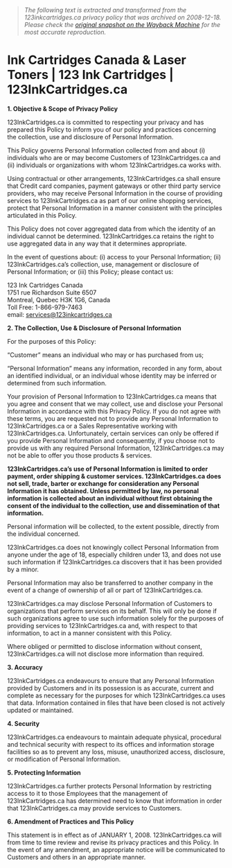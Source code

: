 > *The following text is extracted and transformed from the 123inkcartridges.ca privacy policy that was archived on 2008-12-18. Please check the [original snapshot on the Wayback Machine](https://web.archive.org/web/20081218003226id_/http%3A//www.123inkcartridges.ca/123inkcartridges2/privacy-policy) for the most accurate reproduction.*

# Ink Cartridges Canada & Laser Toners | 123 Ink Cartridges | 123InkCartridges.ca

**1\. Objective & Scope of Privacy Policy**

123InkCartridges.ca is committed to respecting your privacy and has prepared this Policy to inform you of our policy and practices concerning the collection, use and disclosure of Personal Information.

This Policy governs Personal Information collected from and about (i) individuals who are or may become Customers of 123InkCartridges.ca and (ii) individuals or organizations with whom 123InkCartridges.ca works with.

Using contractual or other arrangements, 123InkCartridges.ca shall ensure that Credit card companies, payment gateways or other third party service providers, who may receive Personal Information in the course of providing services to 123InkCartridges.ca as part of our online shopping services, protect that Personal Information in a manner consistent with the principles articulated in this Policy.

This Policy does not cover aggregated data from which the identity of an individual cannot be determined. 123InkCartridges.ca retains the right to use aggregated data in any way that it determines appropriate.

In the event of questions about: (i) access to your Personal Information; (ii) 123InkCartridges.ca’s collection, use, management or disclosure of Personal Information; or (iii) this Policy; please contact us:

123 Ink Cartridges Canada  
1751 rue Richardson Suite 6507  
Montreal, Quebec H3K 1G6, Canada  
Toll Free: 1-866-979-7463  
email: services@123inkcartridges.ca

**2\. The Collection, Use & Disclosure of Personal Information**

For the purposes of this Policy:

“Customer” means an individual who may or has purchased from us;

“Personal Information” means any information, recorded in any form, about an identified individual, or an individual whose identity may be inferred or determined from such information.

Your provision of Personal Information to 123InkCartridges.ca means that you agree and consent that we may collect, use and disclose your Personal Information in accordance with this Privacy Policy. If you do not agree with these terms, you are requested not to provide any Personal Information to 123InkCartridges.ca or a Sales Representative working with 123InkCartridges.ca. Unfortunately, certain services can only be offered if you provide Personal Information and consequently, if you choose not to provide us with any required Personal Information, 123InkCartridges.ca may not be able to offer you those products & services.

**123InkCartridges.ca’s use of Personal Information is limited to order payment, order shipping & customer services. 123InkCartridges.ca does not sell, trade, barter or exchange for consideration any Personal Information it has obtained. Unless permitted by law, no personal information is collected about an individual without first obtaining the consent of the individual to the collection, use and dissemination of that information.**

Personal information will be collected, to the extent possible, directly from the individual concerned.

123InkCartridges.ca does not knowingly collect Personal Information from anyone under the age of 18, especially children under 13, and does not use such information if 123InkCartridges.ca discovers that it has been provided by a minor.

Personal Information may also be transferred to another company in the event of a change of ownership of all or part of 123InkCartridges.ca.

123InkCartridges.ca may disclose Personal Information of Customers to organizations that perform services on its behalf. This will only be done if such organizations agree to use such information solely for the purposes of providing services to 123InkCartridges.ca and, with respect to that information, to act in a manner consistent with this Policy.

Where obliged or permitted to disclose information without consent, 123InkCartridges.ca will not disclose more information than required.

**3\. Accuracy**

123InkCartridges.ca endeavours to ensure that any Personal Information provided by Customers and in its possession is as accurate, current and complete as necessary for the purposes for which 123InkCartridges.ca uses that data. Information contained in files that have been closed is not actively updated or maintained.

**4\. Security**

123InkCartridges.ca endeavours to maintain adequate physical, procedural and technical security with respect to its offices and information storage facilities so as to prevent any loss, misuse, unauthorized access, disclosure, or modification of Personal Information.

**5\. Protecting Information**

123InkCartridges.ca further protects Personal Information by restricting access to it to those Employees that the management of 123InkCartridges.ca has determined need to know that information in order that 123InkCartridges.ca may provide services to Customers.

**6\. Amendment of Practices and This Policy**

This statement is in effect as of JANUARY 1, 2008. 123InkCartridges.ca will from time to time review and revise its privacy practices and this Policy. In the event of any amendment, an appropriate notice will be communicated to Customers and others in an appropriate manner. 
